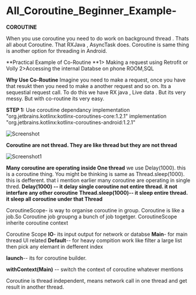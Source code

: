 # All_Coroutine_Beginner_Example-
**COROUTINE**

When you use coroutine you need to do work on background thread . Thats all about Coroutine. That RXJava , AsyncTask does. Coroutine is same thing is another option for threading in Android.

**Practical Example of Co-Routine
**1> Making a request using Retrofit or Volly
2>Accessing the internal Databse on phone ROOM,SQL

**Why Use Co-Routine**
Imagine you need to make a request, once you have that resukt then you need to make a another request and so on. Its a sequestial request call. To do this we have RX java , Live data . But its very messy. But with co-routine its very easy.

**STEP 1:**
Use coroutine dependancy
implementation "org.jetbrains.kotlinx:kotlinx-coroutines-core:1.2.1"
implementation "org.jetbrains.kotlinx:kotlinx-coroutines-android:1.2.1"

![Screenshot](https://user-images.githubusercontent.com/8407230/118372619-3dd31200-b5d0-11eb-8a01-986cfcba6adb.png)



**Coroutine are not thread. They are like thread but they are not thread** 

![Screenshot1](https://user-images.githubusercontent.com/8407230/118372683-7ecb2680-b5d0-11eb-816d-9534b39cbed7.png)

**Many coroutine are operating inside One thread**
we use Delay(1000). this is a coroutine thing. You might be thinking is same as Thread.sleep(1000).
this is defferent. that i mention earlier many coroutine are operating in single thred.
**Delay(1000) -- it delay single coroutine not entire thread. it not interfare any other coroutine**
**Thread.sleep(1000)-- it sleep entire thread. it sleep all coroutine under that Thread**


CoroutineScope- is way to organise coroutine in group. Coroutine is like a job.So Coroutine job groupng a bunch of job togetger. CoroutineScope inherite coroutine context

Coroutine Scope 
**IO**- its input output for network or databse
**Main**- for main thread UI related
**Default**-- for heavy compition work like filter a large list then pick any elemant in defferent index

**launch**-- its for coroutine builder.

**withContext(Main)** -- switch the context of coroutine whatever mentions


Coroutine is thread independent, means network call in one thread and get result in another thread.

